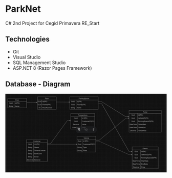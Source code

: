 # ParkNet
C# 2nd Project for Cegid Primavera RE_Start

## Technologies

- Git
- Visual Studio
- SQL Management Studio
- ASP.NET 8 (Razor Pages Framework)

## Database - Diagram
![Entities Organization](https://github.com/cervan1es/ParkNet/blob/main/ParkNetDiagram.png?raw=true)
